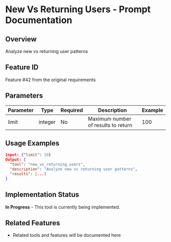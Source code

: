 # New Vs Returning Users - Prompt Documentation

## Overview
Analyze new vs returning user patterns

## Feature ID
Feature #42 from the original requirements

## Parameters
| Parameter | Type | Required | Description | Example |
|-----------|------|----------|-------------|---------|
| limit | integer | No | Maximum number of results to return | 100 |

## Usage Examples
```json
Input: {"limit": 10}
Output: {
  "tool": "new_vs_returning_users",
  "description": "Analyze new vs returning user patterns",
  "results": [...]
}
```

## Implementation Status
**In Progress** - This tool is currently being implemented.

## Related Features
- Related tools and features will be documented here
